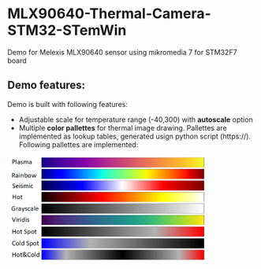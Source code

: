 # MLX90640-Thermal-Camera-STM32-STemWin
 Demo for Melexis MLX90640 sensor using mikromedia 7 for STM32F7 board
## Demo features:
Demo is built with following features:
- Adjustable scale for temperature range (-40,300) with **autoscale** option
- Multiple **color pallettes** for thermal image drawing. Pallettes are implemented as lookup tables, generated usign python script (https://). Following pallettes are implemented:

<img src="https://github.com/OptoLAB/MLX90640-Thermal-Camera-STM32-STemWin/blob/main/pallette/pallettes.png" width="400"/>
